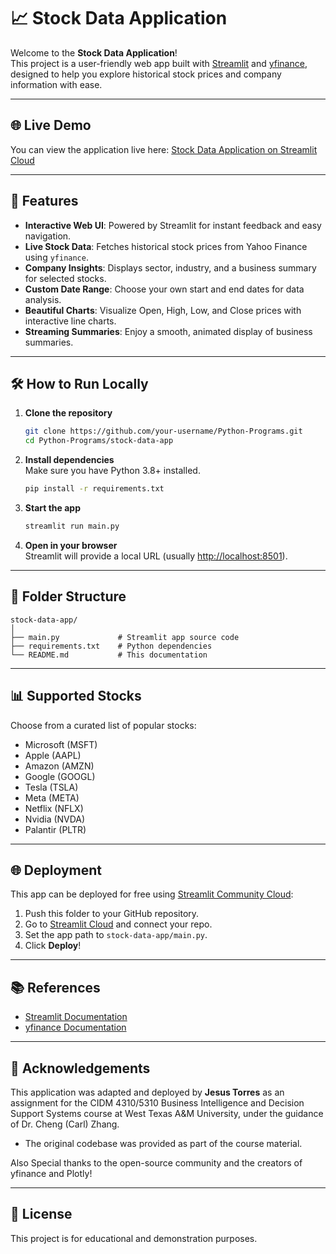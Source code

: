 # 📈 Stock Data Application

Welcome to the **Stock Data Application**!  
This project is a user-friendly web app built with [Streamlit](https://streamlit.io/) and [yfinance](https://github.com/ranaroussi/yfinance), designed to help you explore historical stock prices and company information with ease.

---

## 🌐 Live Demo

You can view the application live here:
[Stock Data Application on Streamlit Cloud](https://python-programs-v9puvb4eqw5cfalfr8qgdi.streamlit.app/)

---

## 🚀 Features

- **Interactive Web UI**: Powered by Streamlit for instant feedback and easy navigation.
- **Live Stock Data**: Fetches historical stock prices from Yahoo Finance using `yfinance`.
- **Company Insights**: Displays sector, industry, and a business summary for selected stocks.
- **Custom Date Range**: Choose your own start and end dates for data analysis.
- **Beautiful Charts**: Visualize Open, High, Low, and Close prices with interactive line charts.
- **Streaming Summaries**: Enjoy a smooth, animated display of business summaries.

---

## 🛠️ How to Run Locally

1. **Clone the repository**

   ```bash
   git clone https://github.com/your-username/Python-Programs.git
   cd Python-Programs/stock-data-app
   ```

2. **Install dependencies**  
   Make sure you have Python 3.8+ installed.

   ```bash
   pip install -r requirements.txt
   ```

3. **Start the app**

   ```bash
   streamlit run main.py
   ```

4. **Open in your browser**  
   Streamlit will provide a local URL (usually [http://localhost:8501](http://localhost:8501)).

---

## 📂 Folder Structure

```
stock-data-app/
│
├── main.py             # Streamlit app source code
├── requirements.txt    # Python dependencies
└── README.md           # This documentation
```

---

## 📊 Supported Stocks

Choose from a curated list of popular stocks:

- Microsoft (MSFT)
- Apple (AAPL)
- Amazon (AMZN)
- Google (GOOGL)
- Tesla (TSLA)
- Meta (META)
- Netflix (NFLX)
- Nvidia (NVDA)
- Palantir (PLTR)

---

## 🌐 Deployment

This app can be deployed for free using [Streamlit Community Cloud](https://streamlit.io/cloud):

1. Push this folder to your GitHub repository.
2. Go to [Streamlit Cloud](https://streamlit.io/cloud) and connect your repo.
3. Set the app path to `stock-data-app/main.py`.
4. Click **Deploy**!

---

## 📚 References

- [Streamlit Documentation](https://docs.streamlit.io/library/api-reference)
- [yfinance Documentation](https://ranaroussi.github.io/yfinance/index.html)

---

## 🙏 Acknowledgements

This application was adapted and deployed by **Jesus Torres** as an assignment for the CIDM 4310/5310 Business Intelligence and Decision Support Systems course at West Texas A&M University, under the guidance of Dr. Cheng (Carl) Zhang.

- The original codebase was provided as part of the course material.

Also Special thanks to the open-source community and the creators of yfinance and Plotly!

---

## 📝 License

This project is for educational and demonstration purposes.
